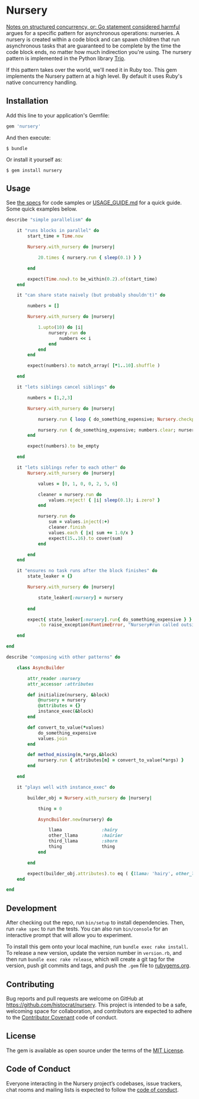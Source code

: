 # Nursery

[Notes on structured concurrency, or: Go statement considered harmful](https://vorpus.org/blog/notes-on-structured-concurrency-or-go-statement-considered-harmful/) argues for a specific pattern for asynchronous operations: nurseries. A nursery is created within a code block and can spawn children that run asynchronous tasks that are guaranteed to be complete by the time the code block ends, no matter how much indirection you're using. The nursery pattern is implemented in the Python library [Trio](https://trio.readthedocs.io/en/latest/index.html).

If this pattern takes over the world, we'll need it in Ruby too. This gem implements the Nursery pattern at a high level. By default it uses Ruby's native concurrency handling.

## Installation

Add this line to your application's Gemfile:

```ruby
gem 'nursery'
```

And then execute:

    $ bundle

Or install it yourself as:

    $ gem install nursery

## Usage

See [the specs](spec) for code samples or [USAGE_GUIDE.md](USAGE_GUIDE.md) for a quick guide. Some quick examples below.

```ruby
describe "simple parallelism" do

	it "runs blocks in parallel" do
		start_time = Time.now

		Nursery.with_nursery do |nursery|

			20.times { nursery.run { sleep(0.1) } }

		end

		expect(Time.now).to be_within(0.2).of(start_time)
	end

	it "can share state naively (but probably shouldn't)" do

		numbers = []

		Nursery.with_nursery do |nursery|

			1.upto(10) do |i|
				nursery.run do
					numbers << i
				end
			end
		end

		expect(numbers).to match_array( [*1..10].shuffle )

	end

	it "lets siblings cancel siblings" do

		numbers = [1,2,3]		

		Nursery.with_nursery do |nursery|

			nursery.run { loop { do_something_expensive; Nursery.checkpoint } }

			nursery.run { do_something_expensive; numbers.clear; nursery.cancel }
		end

		expect(numbers).to be_empty

	end

	it "lets siblings refer to each other" do
		Nursery.with_nursery do |nursery|

			values = [0, 1, 0, 0, 2, 5, 6]

			cleaner = nursery.run do
				values.reject! { |i| sleep(0.1); i.zero? }
			end

			nursery.run do
				sum = values.inject(:+)
				cleaner.finish
				values.each { |x| sum += 1.0/x }
				expect(15..16).to cover(sum)
			end

		end
	end

	it "ensures no task runs after the block finishes" do
		state_leaker = {}

		Nursery.with_nursery do |nursery|

			state_leaker[:nursery] = nursery
		
		end

		expect{ state_leaker[:nursery].run{ do_something_expensive } }
			.to raise_exception(RuntimeError, "Nursery#run called outside of with_nursery block")

	end

end

describe "composing with other patterns" do

	class AsyncBuilder

		attr_reader :nursery
		attr_accessor :attributes

		def initialize(nursery, &block)
			@nursery = nursery
			@attributes = {}
			instance_exec(&block)
		end

		def convert_to_value(*values)
			do_something_expensive
			values.join
		end

		def method_missing(m,*args,&block)
			nursery.run { attributes[m] = convert_to_value(*args) }
		end

	end

	it "plays well with instance_exec" do

		builder_obj = Nursery.with_nursery do |nursery|

			thing = 0

			AsyncBuilder.new(nursery) do

				llama 				:hairy
				other_llama			:hairier
				third_llama			:shorn
				thing				thing
			end

		end

		expect(builder_obj.attributes).to eq ( {llama: 'hairy', other_llama: 'hairier', third_llama: 'shorn', thing: '0'} )
	end

end
```

## Development

After checking out the repo, run `bin/setup` to install dependencies. Then, run `rake spec` to run the tests. You can also run `bin/console` for an interactive prompt that will allow you to experiment.

To install this gem onto your local machine, run `bundle exec rake install`. To release a new version, update the version number in `version.rb`, and then run `bundle exec rake release`, which will create a git tag for the version, push git commits and tags, and push the `.gem` file to [rubygems.org](https://rubygems.org).

## Contributing

Bug reports and pull requests are welcome on GitHub at https://github.com/histocrat/nursery. This project is intended to be a safe, welcoming space for collaboration, and contributors are expected to adhere to the [Contributor Covenant](http://contributor-covenant.org) code of conduct.

## License

The gem is available as open source under the terms of the [MIT License](https://opensource.org/licenses/MIT).

## Code of Conduct

Everyone interacting in the Nursery project’s codebases, issue trackers, chat rooms and mailing lists is expected to follow the [code of conduct](https://github.com/histocrat/nursery/blob/master/CODE_OF_CONDUCT.md).
